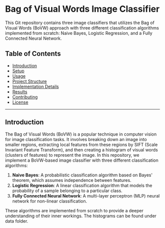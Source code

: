 # Bag of Visual Words Image Classifier

This Git repository contains three image classifiers that utilizes the Bag of Visual Words (BoVW) approach with three different classification algorithms implemented from scratch: Naive Bayes, Logistic Regression, and a Fully Connected Neural Network.

## Table of Contents

- [Introduction](#introduction)
- [Setup](#setup)
- [Usage](#usage)
- [Project Structure](#project-structure)
- [Implementation Details](#implementation-details)
- [Results](#results)
- [Contributing](#contributing)
- [License](#license)

---

## Introduction

The Bag of Visual Words (BoVW) is a popular technique in computer vision for image classification tasks. It involves breaking down an image into smaller regions, extracting local features from these regions by SIFT (Scale Invariant Feature Transform), and then creating a histogram of visual words (clusters of features) to represent the image. In this repository, we implement a BoVW-based image classifier with three different classification algorithms:

1. **Naive Bayes**: A probabilistic classification algorithm based on Bayes' theorem, which assumes independence between features.
2. **Logistic Regression**: A linear classification algorithm that models the probability of a sample belonging to a particular class.
3. **Fully Connected Neural Network**: A multi-layer perceptron (MLP) neural network for non-linear classification.

These algorithms are implemented from scratch to provide a deeper understanding of their inner workings. The histograms can be found under data folder.


